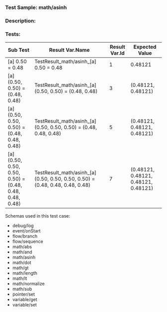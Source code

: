 ### **Test Sample:** math/asinh
### **Description:** 

### Tests:
| Sub Test | Result Var.Name | Result Var.Id | Expected Value
| ----------- | ----------- | ----------- |----------- |
| [a] 0.50 = 0.48 | TestResult_math/asinh_[a] 0.50 = 0.48 | 1 | 0.48121
| [a] (0.50, 0.50) = (0.48, 0.48) | TestResult_math/asinh_[a] (0.50, 0.50) = (0.48, 0.48) | 3 | (0.48121, 0.48121)
| [a] (0.50, 0.50, 0.50) = (0.48, 0.48, 0.48) | TestResult_math/asinh_[a] (0.50, 0.50, 0.50) = (0.48, 0.48, 0.48) | 5 | (0.48121, 0.48121, 0.48121)
| [a] (0.50, 0.50, 0.50, 0.50) = (0.48, 0.48, 0.48, 0.48) | TestResult_math/asinh_[a] (0.50, 0.50, 0.50, 0.50) = (0.48, 0.48, 0.48, 0.48) | 7 | (0.48121, 0.48121, 0.48121, 0.48121)

Schemas used in this test case:
- debug/log
- event/onStart
- flow/branch
- flow/sequence
- math/abs
- math/and
- math/asinh
- math/dot
- math/gt
- math/length
- math/lt
- math/normalize
- math/sub
- pointer/set
- variable/get
- variable/set
